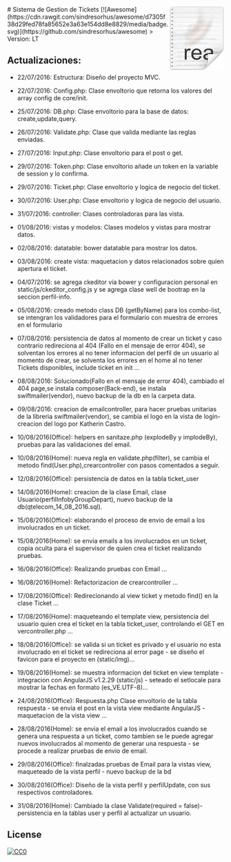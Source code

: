 <img src="icon.png" align="right" />
# Sistema de Gestion de Tickets [![Awesome](https://cdn.rawgit.com/sindresorhus/awesome/d7305f38d29fed78fa85652e3a63e154dd8e8829/media/badge.svg)](https://github.com/sindresorhus/awesome)
> Version: LT




## Actualizaciones:

- 22/07/2016: Estructura: Diseño del proyecto MVC.

- 22/07/2016: Config.php: Clase envoltorio que retorna los valores del array config de core/init.

- 25/07/2016: DB.php: Clase envoltorio para la base de datos: create,update,query.

- 26/07/2016: Validate.php: Clase que valida mediante las reglas enviadas.

- 27/07/2016: Input.php: Clase envoltorio para el post o get.

- 29/07/2016: Token.php: Clase envoltorio añade un token en la variable de session y lo confirma.

- 29/07/2016: Ticket.php: Clase envoltorio y logica de negocio del ticket.

- 30/07/2016: User.php: Clase envoltorio y logica de negocio del usuario.

- 31/07/2016: controller: Clases controladoras para las vista.

- 01/08/2016: vistas y modelos: Clases modelos y vistas para mostrar datos.

- 02/08/2016: datatable: bower datatable para mostrar los datos.

- 03/08/2016: create vista: maquetacion y datos relacionados sobre quien apertura el ticket.

- 04/07/2016: se agrega ckeditor via bower y configuracion personal en static/js/ckeditor_config.js y se agrega clase well de bootrap en la seccion perfil-info.

- 05/08/2016: creado metodo class DB (getByName) para los combo-list, se intengran los validadores para el formulario con muestra de errores en el formulario

- 07/08/2016: persistencia de datos al momento de crear un ticket y caso contrario redireciona al 404 (Fallo en el mensaje de error 404), se solventan los errores al no tener informacion del perfil de un usuario al momento de crear, se solventa los errores en el home al no tener Tickets disponibles, include ticket en init ...

- 08/08/2016: Solucionado(Fallo en el mensaje de error 404), cambiado el 404 page,se instala composer(Back-end), se instala swiftmailer(vendor), nuevo backup de la db en la carpeta data.

- 09/08/2016: creacion de emailcontroller, para hacer pruebas unitarias de la libreria swiftmailer(vendor), se cambia el logo en la vista de login- creacion del logo por Katherin Castro.

- 10/08/2016(Office): helpers en sanitaze.php (explodeBy y implodeBy), pruebas para las validaciones del email.

- 10/08/2016(Home): nueva regla en validate.php(filter), se cambia el metodo find(User.php),crearcontroller con pasos comentados a seguir.

- 12/08/2016(Office): persistencia de datos en la tabla ticket_user

- 14/08/2016(Home): creacion de la clase Email, clase Usuario(perfilInfobyGroupDepart), nuevo backup de la db(qtelecom_14_08_2016.sql).

- 15/08/2016(Office): elaborando el proceso de envio de email a los involucrados en un ticket.

- 15/08/2016(Home): se envia emails a los involucrados en un ticket, copia oculta para el supervisor de quien crea el ticket realizando pruebas.

- 16/08/2016(Office): Realizando pruebas con Email ...

- 16/08/2016(Home): Refactorizacion de crearcontroller ...

- 17/08/2016(Office): Redirecionando al view ticket y metodo find() en la clase Ticket ...

- 17/08/2016(Home): maqueteando el template view, persistencia del usuario quien crea el ticket en la tabla ticket_user, controlando el GET en vercontroller.php ...

- 18/08/2016(Office): se valida si un ticket es privado y el usuario no esta involucrado en el ticket se redireciona al error page - se diseño el favicon para el proyecto en (static/img)...

- 19/08/2016(Home): se muestra informacion del ticket en view template - integracion con AngularJS v1.2.29 (static/js) - seteado el setlocale para mostrar la fechas en formato (es_VE.UTF-8)...

- 24/08/2016(Office):  Respuesta.php Clase envoltorio de la tabla respuesta - se envia el post en la vista view mediante AngularJS - maquetacion de la vista view ...

- 28/08/2016(Home): se envia el email a los involucrados cuando se genera una respuesta a un ticket, como tambien se le puede agregar nuevos involucrados al momento de generar una respuesta - se procede a realizar pruebas de envio de email.

- 29/08/2016(Office): finalzadas pruebas de Email para la vistas view, maqueteado de la vista perfil - nuevo backup de la bd

- 30/08/2016(Office): Diseño de la vista perfil y perfilUpdate, con sus respectivos controladores.

- 31/08/2016(Home): Cambiado la clase Validate(required = false)- persistencia en la tablas user y perfil al actualizar un usuario. 

## License

[![CC0](https://licensebuttons.net/p/zero/1.0/88x31.png)](http://creativecommons.org/publicdomain/zero/1.0/)
